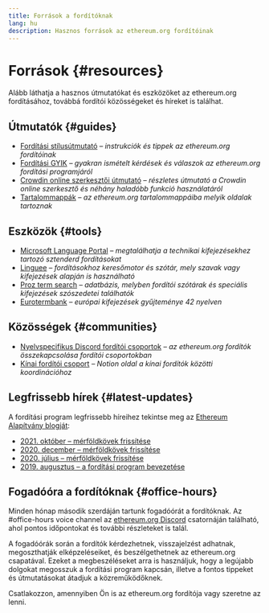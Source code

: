 ```yaml
---
title: Források a fordítóknak
lang: hu
description: Hasznos források az ethereum.org fordítóinak
---
```


# Források {#resources}

Alább láthatja a hasznos útmutatókat és eszközöket az ethereum.org fordításához, továbbá fordítói közösségeket és híreket is találhat.

## Útmutatók {#guides}

- [Fordítási stílusútmutató](/contributing/translation-program/translators-guide/) _– instrukciók és tippek az ethereum.org fordítóinak_
- [Fordítási GYIK](/contributing/translation-program/faq/) _– gyakran ismételt kérdések és válaszok az ethereum.org fordítási programjáról_
- [Crowdin online szerkesztői útmutató](https://support.crowdin.com/online-editor/) _– részletes útmutató a Crowdin online szerkesztő és néhány haladóbb funkció használatáról_
- [Tartalommappák](/contributing/translation-program/content-buckets/) _– az ethereum.org tartalommappáiba melyik oldalak tartoznak_

## Eszközök {#tools}

- [Microsoft Language Portal](https://www.microsoft.com/en-us/language) _– megtalálhatja a technikai kifejezésekhez tartozó sztenderd fordításokat_
- [Linguee](https://www.linguee.com/) _– fordításokhoz keresőmotor és szótár, mely szavak vagy kifejezések alapján is használható_
- [Proz term search](https://www.proz.com/search/) _– adatbázis, melyben fordítói szótárak és speciális kifejezések szószedetei találhatók_
- [Eurotermbank](https://www.eurotermbank.com/) _– európai kifejezések gyűjteménye 42 nyelven_

## Közösségek {#communities}

- [Nyelvspecifikus Discord fordítói csoportok](https://discord.gg/ethereum-org) _– az ethereum.org fordítók összekapcsolása fordítói csoportokban_
- [Kínai fordítói csoport](https://www.notion.so/Ethereum-org-05375fe0a94c4214acaf90f42ba40171) _– Notion oldal a kínai fordítók közötti koordinációhoz_

## Legfrissebb hírek {#latest-updates}

A fordítási program legfrissebb híreihez tekintse meg az [Ethereum Alapítvány blogját](https://blog.ethereum.org/):

- [2021. október – mérföldkövek frissítése](https://blog.ethereum.org/2021/10/04/translation-program-update/)
- [2020. december – mérföldkövek frissítése](https://blog.ethereum.org/2020/12/21/translation-program-milestones-updates-20/)
- [2020. július – mérföldkövek frissítése](https://blog.ethereum.org/2020/07/29/ethdotorg-translation-milestone/)
- [2019. augusztus – a fordítási program bevezetése](https://blog.ethereum.org/2019/08/20/translating-ethereum-for-our-global-community/)

## Fogadóóra a fordítóknak {#office-hours}

Minden hónap második szerdáján tartunk fogadóórát a fordítóknak. Az #office-hours voice channel az [ethereum.org Discord](https://discord.gg/ethereum-org) csatornáján található, ahol pontos időpontokat és további részleteket is talál.

A fogadóórák során a fordítók kérdezhetnek, visszajelzést adhatnak, megoszthatják elképzeléseiket, és beszélgethetnek az ethereum.org csapatával. Ezeket a megbeszéléseket arra is használjuk, hogy a legújabb dolgokat megosszuk a fordítási program kapcsán, illetve a fontos tippeket és útmutatásokat átadjuk a közreműködőknek.

Csatlakozzon, amennyiben Ön is az ethereum.org fordítója vagy szeretne az lenni.
